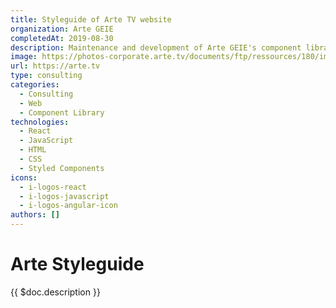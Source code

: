 ```yaml
---
title: Styleguide of Arte TV website
organization: Arte GEIE
completedAt: 2019-08-30
description: Maintenance and development of Arte GEIE's component library
image: https://photos-corporate.arte.tv/documents/ftp/ressources/180/images/logo.png
url: https://arte.tv
type: consulting
categories:
  - Consulting
  - Web
  - Component Library
technologies:
  - React
  - JavaScript
  - HTML
  - CSS
  - Styled Components
icons:
  - i-logos-react
  - i-logos-javascript
  - i-logos-angular-icon
authors: []
---
```


# Arte Styleguide

{{ $doc.description }}

